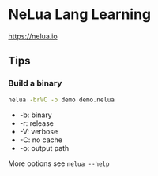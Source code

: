
# NeLua Lang Learning

https://nelua.io


## Tips

### Build a binary

```sh
nelua -brVC -o demo demo.nelua
```

- -b: binary
- -r: release
- -V: verbose
- -C: no cache
- -o: output path

More options see `nelua --help`

